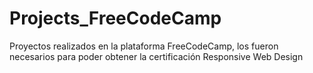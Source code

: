 # Projects_FreeCodeCamp

Proyectos realizados en la plataforma FreeCodeCamp, los fueron necesarios para poder obtener la certificación Responsive Web Design

